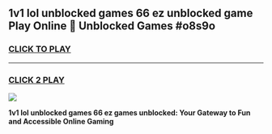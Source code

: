 
## 1v1 lol unblocked games 66 ez unblocked game Play Online 👋 Unblocked Games #o8s9o
<h3>
<a href="https://premium.freeplayer.one?title=1v1_lol_unblocked_games_66_ez&ref=21F">CLICK TO PLAY</a></h3>
<hr>

<h3>
<a href="https://premium.freeplayer.one?title=1v1_lol_unblocked_games_66_ez&ref=21F">CLICK 2 PLAY</a>
  
</h3>

<a href="https://premium.freeplayer.one?title=1v1_lol_unblocked_games_66_ez&ref=21F/"><img src="https://clearcache.store/games.png"></a>


**1v1 lol unblocked games 66 ez games unblocked: Your Gateway to Fun and Accessible Online Gaming**
